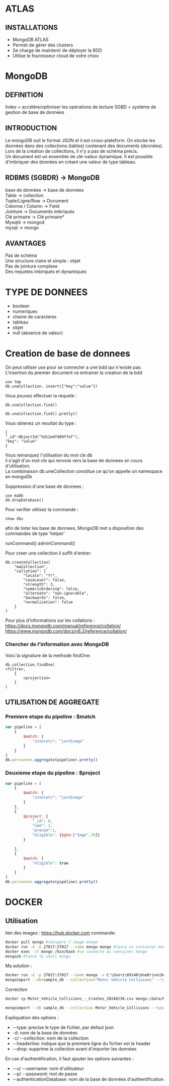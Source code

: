 # ATLAS
## INSTALLATIONS
- MongoDB ATLAS
- Permet de gérer des clusters
- Se charge de maintenir de déployer la BDD
- Utilise le fournisseur cloud de votre choix

# MongoDB
## DEFINITION
Index = accélère/optimiser les opérations de lecture
SGBD = système de gestion de base de données

## INTRODUCTION
Le mongoDB suit le format JSON et il est cross-plateform. 
On stocke les données dans des collections (tables) contenant des documents (données).  
Lors de la création de collections, il n'y a pas de schéma précis.  
Un document est un ensemble de clé-valeur dynamique. Il est possible d'imbriquer des données en créant une valeur de type tableau.

## RDBMS (SGBDR) -> MongoDB
base de données -> base de données  
Table -> collection  
Tuple/Ligne/Row -> Document  
Colonne / Column -> Field  
Jointure -> Documents imbriqués  
Clé primaire -> Clé primaire*  
Mysqld -> mongod  
mysql -> mongo  

## AVANTAGES
Pas de schéma  
Une structure claire et simple : objet  
Pas de jointure complexe  
Des requetes imbriqués et dynamiques  

# TYPE DE DONNEES
- booleen
- numeriques
- chaine de caracteres
- tableau
- objet
- null (absence de valeur)

# Creation de base de donnees

On peut utiliser use pour se connecter a une bdd qui
n'existe pas. L'insertion du premier document va entrainer la
creation de la bdd

```
use tmp
db.uneCollection. insert({"key":"value"})
```

Vous pouvez effectuer la requete :

```
db.uneCollection.find()

db.uneCollection.find().pretty()
```

Vous obtenez un resultat du type :

```
{
"_id":0bjectId("5d12edfd09ffef"),
"key": "value"
}
```

Vous remarquez l'utilisation du mot cle db  
il s'agit d'un mot cle qui renvoie vers la base de donnees en cours d'utilisation.  
La combinaison db.uneCollection constitue ce qu'on appelle un namespace en mongoDb  

Suppression d'une base de donnees :

```
use maDb
db.dropDatabase()
```

Pour verifier utilisez la commande :

```
show dbs
```

afin de lister les base de donnees, MongoDB met a disposition des commandes de type 'helper'

runCommand()
adminCommand()

Pour creer une collection il suffit d'entrer:

```
db.createCollection(
    "maCollection",
    "collation": {
        "locale": "fr",
        "caseLevel": false,
        "strength": 3,
        "numericOrdering": false,
        "alternate": "non-ignorable",
        "backwards": false,
        "normalization": false
    }
)
```

Pour plus d'informations sur les collations :
https://docs.mongodb.com/manual/reference/collation/
https://www.mongodb.com/docs/v6.2/reference/collation/

### Chercher de l'information avec MongoDB

Voici la signature de la methode findOne:

```
db.collection.findOne(
<filtre>,
    {
        <projection>
    }
)
```

## UTILISATION DE AGGREGATE

### Premiere etape du pipeline : $match

```js
var pipeline = [
    {
        $match: {
            "interets": "jardinage"
        }
    }
]
db.personnes.aggregate(pipeline).pretty()
```

### Deuxieme etape du pipeline : $project

```js
var pipeline = [
    {
        $match: {
            "interets": "jardinage"
        }
    },
    {
        $project: {
            "_id": 0,
            "nom": 1,
            "prenom":1,
            "eligible": {$gte:["$age",70]}
        }

    },
    {
        $match: {
            "eligible": true
        }
    }
]
db.personnes.aggregate(pipeline).pretty()
```

# DOCKER
## Utilisation
lien des images : https://hub.docker.com 
commande:
```bash
docker pull mongo #récupère l'image mongo
docker run -d -p 27017:27017 --name mongo mongo #lance un container mongo 
docker exec -it mongo /bin/bash #se connecte au container mongo
mongosh #lance le shell mongo
```

Ma solution :
```bash
docker run -d -p 27017:27017 --name mongo -v C:\Users\69140\OneDrive\Desktop\Isitech\MongoDB\data:/home/data mongo #lance un container mongo avec un volume
mongoimport --db=sample_db --collection="Motor Vehicle Collisions" --type=csv --headerline --file="Motor_Vehicle_Collisions_-_Crashes_20240130.csv"
```

Correction
```bash
docker cp Motor_Vehicle_Collisions_-_Crashes_20240130.csv mongo:/data/Motor_Vehicle_Collisions_-_Crashes_20240130.csv

mongoimport --db sample_db --collection Motor_Vehicle_Collisions --type csv --headerline --file data/Motor_Vehicle_Collisions_-_Crashes_20240130.csv
```

Expliquation des options :

- --type: precise le type de fichier, par defaut json
- -d: nom de la base de données
- -c/ --collection: nom de la collection
- --headerline: indique que la premiere ligne du fichier est le header
- --drop: supprime la collection avant d'importer les données

En cas d'authentification, il faut ajouter les options suivantes :

- --u/ --username: nom d'utilisateur
- --p/ --password: mot de passe
- --authenticationDatabase: nom de la base de données d'authentification